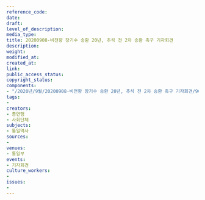 ```yaml
---
reference_code: 
date: 
draft: 
level_of_description: 
media_type: 
title: 20200908-비전향 장기수 송환 20년, 추석 전 2차 송환 촉구 기자회견
description: 
weight: 
modified_at: 
created_at: 
link: 
public_access_status: 
copyright_status: 
components:
- "/2020년/9월/20200908-비전향 장기수 송환 20년, 추석 전 2차 송환 촉구 기자회견/960_PIG3250.jpg"
tags:
- 
creators:
- 총연맹
- 사회단체
subjects:
- 통일역사
sources:
- 
venues:
- 통일부
events:
- 기자회견
culture_workers:
- 
issues:
- 
---
```

